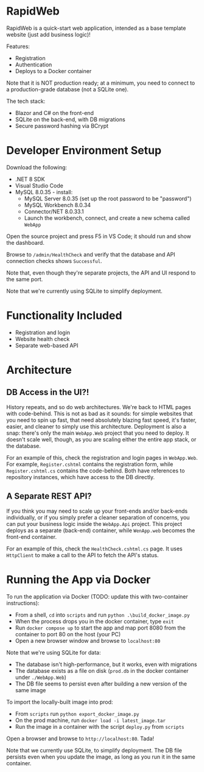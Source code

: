 # RapidWeb

RapidWeb is a quick-start web application, intended as a base template website (just add business logic)!

Features:
- Registration 
- Authentication 
- Deploys to a Docker container

Note that it is NOT production ready; at a minimum, you need to connect to a production-grade database (not a SQLite one).

The tech stack:

- Blazor and C# on the front-end
- SQLite on the back-end, with DB migrations
- Secure password hashing via BCrypt

# Developer Environment Setup

Download the following:

- .NET 8 SDK
- Visual Studio Code
- MySQL 8.0.35 - install:
    - MySQL Server 8.0.35 (set up the root password to be "password")
    - MySQL Workbench 8.0.34
    - Connector/NET 8.0.33.1
    - Launch the workbench, connect, and create a new schema called `WebApp`

Open the source project and press F5 in VS Code; it should run and show the dashboard.

Browse to `/admin/HealthCheck` and verify that the database and API connection checks shows `Successful`.

Note that, even though they're separate projects, the API and UI respond to the same port.

Note that we're currently using SQLite to simplify deployment.


# Functionality Included

- Registration and login
- Website health check
- Separate web-based API

# Architecture

## DB Access in the UI?!

History repeats, and so do web architectures. We're back to HTML pages with code-behind. This is not as bad as it sounds: for simple websites that you need to spin up fast, that need absolutely blazing fast speed, it's faster, easier, and cleaner to simply use this architecture. Deployment is also a snap: there's only the main `WebApp.Web` project that you need to deploy. It doesn't scale well, though, as you are scaling either the entire app stack, or the database.

For an example of this, check the registration and login pages in `WebApp.Web`.  For example, `Register.cshtml` contains the registration form, while `Register.cshtml.cs` contains the code-behind. Both have references to repository instances, which have access to the DB directly.

## A Separate REST API?

If you think you may need to scale up your front-ends and/or back-ends individually, or if you simply prefer a cleaner separation of concerns, you can put your business logic inside the `WebApp.Api` project. This project deploys as a separate (back-end) container, while `WenApp.web` becomes the front-end container.

For an example of this, check the `HealthCheck.cshtml.cs` page. It uses `HttpClient` to make a call to the API to fetch the API's status.

# Running the App via Docker

To run the application via Docker (TODO: update this with two-container instructions):

- From a shell, `cd` into `scripts` and run `python .\build_docker_image.py`
- When the process drops you in the docker container, type `exit`
- Run `docker compose up` to start the app and map port 8080 from the container to port 80 on the host (your PC)
- Open a new browser window and browse to `localhost:80`

Note that we're using SQLite for data:
- The database isn't high-performance, but it works, even with migrations
- The database exists as a file on disk (`prod.db` in the docker container under `./WebApp.Web`)
- The DB file seems to persist even after building a new version of the same image

To import the locally-built image into prod:

- From `scripts` run `python export_docker_image.py`
- On the prod machine, run `docker load -i latest_image.tar`
- Run the image in a container with the script `deploy.py` from `scripts`

Open a browser and browse to `http://localhost:80`. Tada!

Note that we currently use SQLite, to simplify deployment. The DB file persists even when you update the image, as long as you run it in the same container.

